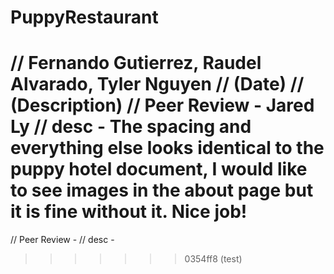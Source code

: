 # PuppyRestaurant
// Fernando Gutierrez, Raudel Alvarado, Tyler Nguyen
// (Date)
// (Description)
// Peer Review - Jared Ly
// desc - The spacing and everything else looks identical to the puppy hotel document, I would like to see images in the about page but it is fine without it. Nice job!
=======
// Peer Review -
// desc - 
>>>>>>> 0354ff8 (test)
